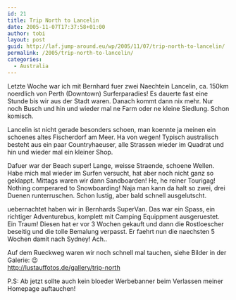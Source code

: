```yaml
---
id: 21
title: Trip North to Lancelin
date: 2005-11-07T17:37:58+01:00
author: tobi
layout: post
guid: http://laf.jump-around.eu/wp/2005/11/07/trip-north-to-lancelin/
permalink: /2005/trip-north-to-lancelin/
categories:
  - Australia
---
```

Letzte Woche war ich mit Bernhard fuer zwei Naechtein Lancelin, ca. 150km noerdlich von Perth (Downtown) Surferparadies! Es dauerte fast eine Stunde bis wir aus der Stadt waren. Danach kommt dann nix mehr. Nur noch Busch und hin und wieder mal ne Farm oder ne kleine Siedlung. Schon komisch.

Lancelin ist nicht gerade besonders schoen, man koennte ja meinen ein schoenes altes Fischerdorf am Meer. Ha von wegen! Typisch australisch besteht aus ein paar Countryhaeuser, alle Strassen wieder im Quadrat und hin und wieder mal ein kleiner Shop.

Dafuer war der Beach super! Lange, weisse Straende, schoene Wellen. Habe mich mal wieder im Surfen versucht, hat aber noch nicht ganz so geklappt. Mittags waren wir dann Sandboarden! He, he reiner Tourigag! Nothing comperared to Snowboarding! Naja man kann da halt so zwei, drei Duenen runterruschen. Schon lustig, aber bald schnell ausgelutscht.

uebernachtet haben wir in Bernhards SuperVan. Das war ein Spass, ein richtiger Adventurebus, komplett mit Camping Equippment ausgeruestet. Ein Traum! Diesen hat er vor 3 Wochen gekauft und dann die Rostloescher beseitig und die tolle Bemalung verpasst. Er faehrt nun die naechsten 5 Wochen damit nach Sydney! Ach..

Auf dem Rueckweg waren wir noch schnell mal tauchen, siehe Bilder in der Galerie: 😉  
<http://lustauffotos.de/gallery/trip-north>

P.S: Ab jetzt sollte auch kein bloeder Werbebanner beim Verlassen meiner Homepage auftauchen!